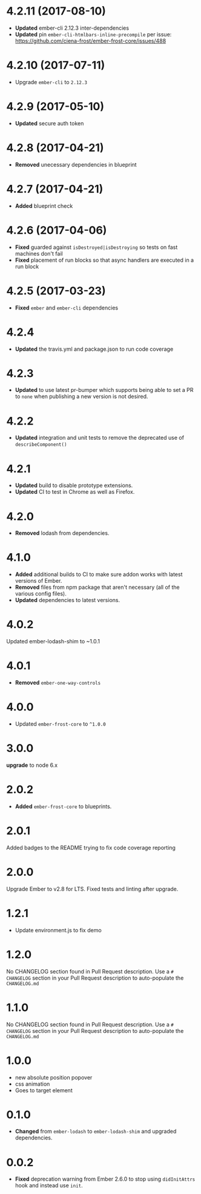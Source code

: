 # 4.2.11 (2017-08-10)
* **Updated** ember-cli 2.12.3 inter-dependencies
* **Updated** pin `ember-cli-htmlbars-inline-precompile` per issue: https://github.com/ciena-frost/ember-frost-core/issues/488

# 4.2.10 (2017-07-11)
* Upgrade `ember-cli` to `2.12.3`

# 4.2.9 (2017-05-10)
* **Updated** secure auth token


# 4.2.8 (2017-04-21)
* **Removed** unecessary dependencies in blueprint

# 4.2.7 (2017-04-21)
* **Added** blueprint check


# 4.2.6 (2017-04-06)

* **Fixed** guarded against `isDestroyed|isDestroying` so tests on fast machines don't fail
* **Fixed** placement of run blocks so that async handlers are executed in a run block


# 4.2.5 (2017-03-23)
* **Fixed** `ember` and `ember-cli` dependencies

# 4.2.4
* **Updated** the travis.yml and package.json to run code coverage

# 4.2.3
* **Updated** to use latest pr-bumper which supports being able to set a PR to `none` when publishing a new version is not desired.

# 4.2.2
* **Updated** integration and unit tests to remove the deprecated use of `describeComponent()`


# 4.2.1

* **Updated** build to disable prototype extensions.
* **Updated** CI to test in Chrome as well as Firefox.


# 4.2.0

* **Removed** lodash from dependencies.


# 4.1.0

* **Added** additional builds to CI to make sure addon works with latest versions of Ember.
* **Removed** files from npm package that aren't necessary (all of the various config files).
* **Updated** dependencies to latest versions.


# 4.0.2
Updated ember-lodash-shim to ~1.0.1



# 4.0.1
* **Removed** `ember-one-way-controls`



# 4.0.0
* Updated `ember-frost-core` to `^1.0.0`



# 3.0.0
**upgrade** to node 6.x



# 2.0.2

* **Added** `ember-frost-core` to blueprints.



# 2.0.1
Added badges to the README
trying to fix code coverage reporting


# 2.0.0
Upgrade Ember to v2.8 for LTS. 
Fixed tests and linting after upgrade.

# 1.2.1
- Update environment.js to fix demo

# 1.2.0
No CHANGELOG section found in Pull Request description.
Use a `# CHANGELOG` section in your Pull Request description to auto-populate the `CHANGELOG.md`

# 1.1.0
No CHANGELOG section found in Pull Request description.
Use a `# CHANGELOG` section in your Pull Request description to auto-populate the `CHANGELOG.md`

# 1.0.0
- new absolute position popover
- css animation
- Goes to target element

# 0.1.0

* **Changed** from `ember-lodash` to `ember-lodash-shim` and upgraded dependencies.

# 0.0.2

* **Fixed** deprecation warning from Ember 2.6.0 to stop using `didInitAttrs` hook and instead use `init`.

